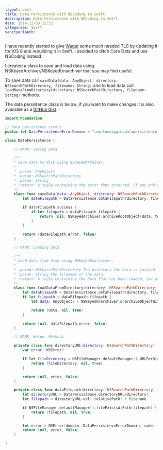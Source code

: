 ```yaml
---
layout: post
title: Data Persistence with NSCoding in Swift
description: Data Persistence with NSCoding in Swift.
date: 2014-12-08 12:52
categories: Swift
vanityurlpath:
---
```

I have recently started to give [Wager](https://itunes.apple.com/gb/app/wager/id378869159?mt=8&uo=4) some much needed TLC by updating it for iOS 8 and rebuilding it in Swift. I decided to ditch Core Data and use NSCoding instead.

I created a class to save and load data using NSKeyedArchiver/NSKeyedUnarchiver that you may find useful.

To save data call `saveData(data: AnyObject, directory: NSSearchPathDirectory, filename: String)` and to load data call `loadDataFromDirectory(directory: NSSearchPathDirectory, filename: String)` methods.

The data persistence class is below, if you want to make changes it is also available as a [GitHub Gist](https://gist.github.com/tomdiggle/75906f60a485affaabd2).

~~~ swift
import Foundation

// Data persistence errors
public let DataPersistenceErrorDomain = "com.tomdiggle.datapersistence.error"

class DataPersistence {

    // MARK: Saving Data

    /**
    * Save data to disk using NSKeyedArchiver.
    *
    * :param: AnyObject
    * :param: NSSearchPathDirectory
    * :param: String
    * :return: A tuple containing the error that occurred, if any and a success and a boolen value to indicate success or failure.
    */
    class func saveData(data: AnyObject, directory: NSSearchPathDirectory, filename: String) -> (error: NSError?, success: Bool) {
        let dataFilepath = DataPersistence.dataFilepath(directory, filename: filename)

        if dataFilepath.success {
            if let filepath = dataFilepath.filepath {
                return (nil, NSKeyedArchiver.archiveRootObject(data, toFile: filepath))
            }
        }

        return (dataFilepath.error, false)
    }

    // MARK: Loading Data

    /**
    * Load data from disk using NSKeyedUnarchiver.
    *
    * :param: NSSearchPathDirectory The directory the data is located.
    * :param: String The filename of the data.
    * :return: A tuple containing the data that has been loaded, the error that occurred, if any and a boolen value to indicate success or failure.
    */
    class func loadDataFromDirectory(directory: NSSearchPathDirectory, filename: String) -> (data: AnyObject?, error: NSError?, success: Bool) {
        let dataFilepath = DataPersistence.dataFilepath(directory, filename: filename)
        if let filepath = dataFilepath.filepath {
            let data: AnyObject? = NSKeyedUnarchiver.unarchiveObjectWithFile(filepath)

            return (data, nil, true)
        }

        return (nil, dataFilepath.error, false)
    }

    // MARK: Helper Methods

    private class func directoryURL(directory: NSSearchPathDirectory) -> (url: NSURL?, error: NSError?, success: Bool) {
        var error: NSError?

        if let fileDirectory = NSFileManager.defaultManager().URLForDirectory(directory, inDomain: NSSearchPathDomainMask.UserDomainMask, appropriateForURL: nil, create: false, error: &error) {
            return (fileDirectory, nil, true)
        }

        return (nil, error, false)
    }

    private class func dataFilepath(directory: NSSearchPathDirectory, filename: String) -> (filepath: String?, error: NSError?, success: Bool) {
        let directoryURL = DataPersistence.directoryURL(directory)
        let filepath = directoryURL.url!.relativePath! + filename

        if NSFileManager.defaultManager().fileExistsAtPath(filepath) {
            return (filepath, nil, true)
        }

        let error = NSError(domain: DataPersistenceErrorDomain, code: -1, userInfo: nil)
        return (nil, error, false)
    }

}
~~~
